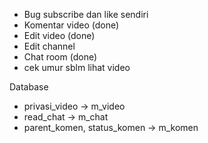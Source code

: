 - Bug subscribe dan like sendiri
- Komentar video (done)
- Edit video (done)
- Edit channel
- Chat room (done)
- cek umur sblm lihat video

Database
- privasi_video -> m_video
- read_chat -> m_chat
- parent_komen, status_komen -> m_komen